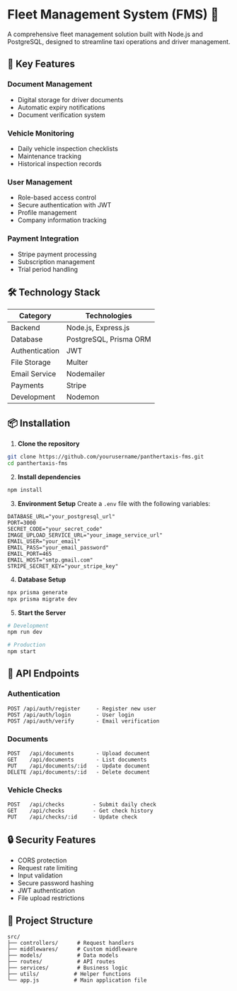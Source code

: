 # Fleet Management System (FMS) 🚕

A comprehensive fleet management solution built with Node.js and PostgreSQL, designed to streamline taxi operations and driver management.

## 🌟 Key Features

### Document Management
- Digital storage for driver documents
- Automatic expiry notifications
- Document verification system

### Vehicle Monitoring
- Daily vehicle inspection checklists
- Maintenance tracking
- Historical inspection records

### User Management
- Role-based access control
- Secure authentication with JWT
- Profile management
- Company information tracking

### Payment Integration
- Stripe payment processing
- Subscription management
- Trial period handling

## 🛠️ Technology Stack

| Category | Technologies |
|----------|-------------|
| Backend | Node.js, Express.js |
| Database | PostgreSQL, Prisma ORM |
| Authentication | JWT |
| File Storage | Multer |
| Email Service | Nodemailer |
| Payments | Stripe |
| Development | Nodemon |

## 📦 Installation

1. **Clone the repository**
```bash
git clone https://github.com/yourusername/panthertaxis-fms.git
cd panthertaxis-fms
```

2. **Install dependencies**
```bash
npm install
```

3. **Environment Setup**
Create a `.env` file with the following variables:
```env
DATABASE_URL="your_postgresql_url"
PORT=3000
SECRET_CODE="your_secret_code"
IMAGE_UPLOAD_SERVICE_URL="your_image_service_url"
EMAIL_USER="your_email"
EMAIL_PASS="your_email_password"
EMAIL_PORT=465
EMAIL_HOST="smtp.gmail.com"
STRIPE_SECRET_KEY="your_stripe_key"
```

4. **Database Setup**
```bash
npx prisma generate
npx prisma migrate dev
```

5. **Start the Server**
```bash
# Development
npm run dev

# Production
npm start
```

## 🔄 API Endpoints

### Authentication
```
POST /api/auth/register     - Register new user
POST /api/auth/login        - User login
POST /api/auth/verify       - Email verification
```

### Documents
```
POST   /api/documents       - Upload document
GET    /api/documents       - List documents
PUT    /api/documents/:id   - Update document
DELETE /api/documents/:id   - Delete document
```

### Vehicle Checks
```
POST   /api/checks         - Submit daily check
GET    /api/checks         - Get check history
PUT    /api/checks/:id     - Update check
```

## 🔒 Security Features

- CORS protection
- Request rate limiting
- Input validation
- Secure password hashing
- JWT authentication
- File upload restrictions

## 📁 Project Structure

```
src/
├── controllers/      # Request handlers
├── middlewares/      # Custom middleware
├── models/           # Data models
├── routes/           # API routes
├── services/         # Business logic
├── utils/           # Helper functions
└── app.js           # Main application file
```
